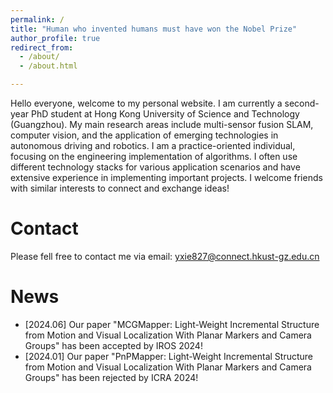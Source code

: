 ```yaml
---
permalink: /
title: "Human who invented humans must have won the Nobel Prize"
author_profile: true
redirect_from: 
  - /about/
  - /about.html

---
```



Hello everyone, welcome to my personal website. I am currently a second-year PhD student at Hong Kong University of Science and Technology (Guangzhou). My main research areas include multi-sensor fusion SLAM, computer vision, and the application of emerging technologies in autonomous driving and robotics. I am a practice-oriented individual, focusing on the engineering implementation of algorithms. I often use different technology stacks for various application scenarios and have extensive experience in implementing important projects. I welcome friends with similar interests to connect and exchange ideas!


Contact
===
Please fell free to contact me via email: yxie827@connect.hkust-gz.edu.cn

News
===
* [2024.06] Our paper "MCGMapper: Light-Weight Incremental Structure from Motion and Visual Localization With Planar Markers and Camera Groups" has been accepted by IROS 2024!
* [2024.01] Our paper "PnPMapper: Light-Weight Incremental Structure from Motion and Visual Localization With Planar Markers and Camera Groups" has been rejected by ICRA 2024!


